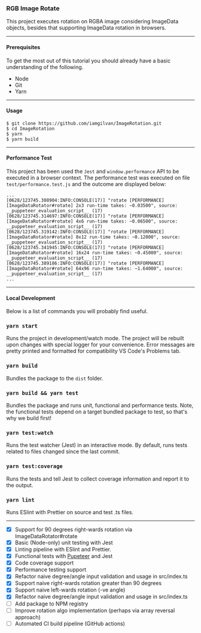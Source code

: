 ### RGB Image Rotate
This project executes rotation on RGBA image considering ImageData objects, besides that supporting ImageData rotation in browsers.

___

#### Prerequisites

To get the most out of this tutorial you should already have a basic understanding of the following.

* Node
* Git
* Yarn

___
#### Usage

~~~shell
$ git clone https://github.com/iamgilvan/ImageRotation.git
$ cd ImageRotation
$ yarn
$ yarn build
~~~

___

#### Performance Test

This project has been used the `Jest` and `window.performance` API to be executed in a browser context. The performance test was executed on file `test/performance.test.js` and the outcome are displayed below:

~~~shell
...
[0628/123745.308904:INFO:CONSOLE(17)] "rotate [PERFORMANCE][ImageDataRotator#rotate] 2x3 run-time takes: ~0.03500", source: __puppeteer_evaluation_script__ (17)
[0628/123745.314697:INFO:CONSOLE(17)] "rotate [PERFORMANCE][ImageDataRotator#rotate] 4x6 run-time takes: ~0.06500", source: __puppeteer_evaluation_script__ (17)
[0628/123745.319142:INFO:CONSOLE(17)] "rotate [PERFORMANCE][ImageDataRotator#rotate] 8x12 run-time takes: ~0.12000", source: __puppeteer_evaluation_script__ (17)
[0628/123745.341945:INFO:CONSOLE(17)] "rotate [PERFORMANCE][ImageDataRotator#rotate] 16x24 run-time takes: ~0.45000", source: __puppeteer_evaluation_script__ (17)
[0628/123745.389186:INFO:CONSOLE(17)] "rotate [PERFORMANCE][ImageDataRotator#rotate] 64x96 run-time takes: ~1.64000", source: __puppeteer_evaluation_script__ (17)
...
~~~

___
#### Local Development

Below is a list of commands you will probably find useful.

### `yarn start`

Runs the project in development/watch mode. The project will be rebuilt upon changes with special logger for your convenience. Error messages are pretty printed and formatted for compatibility VS Code's Problems tab.

### `yarn build`

Bundles the package to the `dist` folder.

### `yarn build && yarn test`

Bundles the package and runs unit, functional and performance tests. Note, the functional tests depend on a target bundled package to test, so that's why we build first!

### `yarn test:watch`

Runs the test watcher (Jest) in an interactive mode.
By default, runs tests related to files changed since the last commit.

### `yarn test:coverage`

Runs the tests and tell Jest to collect coverage information and report it to the output.

### `yarn lint`

Runs ESlint with Prettier on source and test .ts files.

___


- [x] Support for 90 degrees right-wards rotation via ImageDataRotator#rotate
- [x] Basic (Node-only) unit testing with Jest
- [x] Linting pipeline with ESlint and Prettier.
- [x] Functional tests with [Pupeteer](https://github.com/puppeteer/puppeteer) and Jest
- [x] Code coverage support
- [x] Performance testing support
- [x] Refactor naive degree/angle input validation and usage in src/index.ts
- [x] Support naive right-wards rotation greater than 90 degrees
- [x] Support naive left-wards rotation (-ve angle)
- [x] Refactor naive degree/angle input validation and usage in src/index.ts
- [ ] Add package to NPM registry
- [ ] Improve rotation algo implementation (perhaps via array reversal approach)
- [ ] Automated CI build pipeline (GitHub actions)
